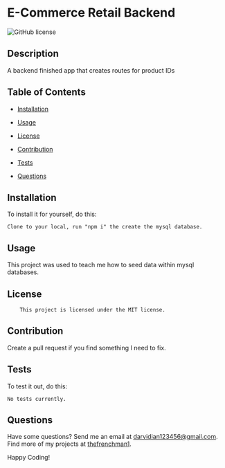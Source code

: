 # E-Commerce Retail Backend
  ![GitHub license](https://img.shields.io/badge/license-MIT-blue.svg)

  ## Description
  
  A backend finished app that creates routes for product IDs
  
  ## Table of Contents
  
  * [Installation](#installation)
  
  * [Usage](#usage)
  
  * [License](#license)

  * [Contribution](#contribution)
  
  * [Tests](#tests)
  
  * [Questions](#questions)
  
  
  ## Installation
  To install it for yourself, do this: 
  ```
  Clone to your local, run "npm i" the create the mysql database.
  ```
  
  ## Usage 
  
  This project was used to teach me how to seed data within mysql databases.
  
  ## License
        This project is licensed under the MIT license.
  
  ## Contribution 
  
  Create a pull request if you find something I need to fix.
  
  ## Tests 
  
  To test it out, do this: 
  
  ```
  No tests currently.
  ```
  
  
  ## Questions 
  
  Have some questions? Send me an email at darvidian123456@gmail.com. Find more of my projects at [thefrenchman1](https://github.com/thefrenchman1/).
  
  Happy Coding! 